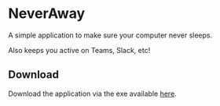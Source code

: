 # NeverAway
A simple application to make sure your computer never sleeps. 

Also keeps you active on Teams, Slack, etc!


## Download
Download the application via the exe available [here](https://github.com/guffelman/NeverSleep/blob/main/NeverSleep.exe?raw=true).
 
